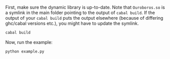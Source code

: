 First, make sure the dynamic library is up-to-date.
Note that `Ouroboros.so` is a symlink in the main folder pointing to the output of `cabal build`.
If the output of your `cabal build` puts the output elsewhere (because of differing ghc/cabal versions etc.), you might have to update the symlink.

```bash
cabal build
```

Now, run the example:
```bash
python example.py
```
